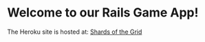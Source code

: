 # Welcome to our Rails Game App!

The Heroku site is hosted at: [Shards of the Grid](https://warm-lowlands-84389-524aa4649939.herokuapp.com/)
